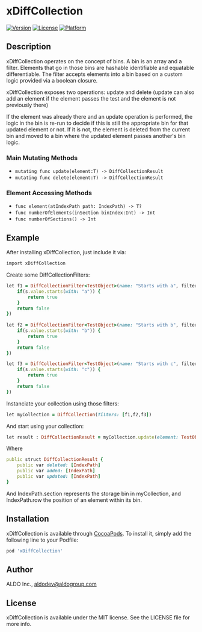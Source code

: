 # xDiffCollection

[![Version](https://img.shields.io/cocoapods/v/SwiftyCollection.svg?style=flat)](https://cocoapods.org/pods/xDiffCollection)
[![License](https://img.shields.io/cocoapods/l/SwiftyCollection.svg?style=flat)](https://cocoapods.org/pods/xDiffCollection)
[![Platform](https://img.shields.io/cocoapods/p/SwiftyCollection.svg?style=flat)](https://cocoapods.org/pods/xDiffCollection)

## Description
xDiffCollection operates on the concept of bins. A bin is an array and a filter. 
Elements that go in those bins are hashable identifiable and equatable differentiable.
The filter accepts elements into a bin based on a custom logic provided via a boolean closure.

xDiffCollection exposes two operations: update and delete (update can also add an element if the element passes the test and 
the element is not previously there)

If the element was already there and an update operation is performed, the logic in the bin is re-run to decide if this is 
still the appropriate bin for that updated element or not. If it is not, the element is deleted from the current bin and moved
to a bin where the updated element passes another's bin logic.

### Main Mutating Methods 
- `mutating func update(element:T) -> DiffCollectionResult`
- `mutating func delete(element:T) -> DiffCollectionResult`

### Element Accessing Methods
- `func element(atIndexPath path: IndexPath) -> T?`
- `func numberOfElements(inSection binIndex:Int) -> Int`
- `func numberOfSections() -> Int`

## Example
After installing xDiffCollection, just include it via:
```ruby
import xDiffCollection
```
Create some DiffCollectionFilters:
```ruby
let f1 = DiffCollectionFilter<TestObject>(name: "Starts with a", filter:{ s in
    if(s.value.starts(with: "a")) {
        return true
    }
    return false
})
        
let f2 = DiffCollectionFilter<TestObject>(name: "Starts with b", filter:{ s in
    if(s.value.starts(with: "b")) {
        return true
    }
    return false
})

let f3 = DiffCollectionFilter<TestObject>(name: "Starts with c", filter:{ s in
    if(s.value.starts(with: "c")) {
        return true
    }
    return false
})
```
Instanciate your collection using those filters:
```ruby
let myCollection = DiffCollection(filters: [f1,f2,f3])
```
And start using your collection:

```ruby
let result : DiffCollectionResult = myCollection.update(element: TestObject())
```
Where

```ruby
public struct DiffCollectionResult {
    public var deleted: [IndexPath]
    public var added: [IndexPath]
    public var updated: [IndexPath]
}
```
And IndexPath.section represents the storage bin in myCollection,
and IndexPath.row the position of an element within its bin. 

## Installation

xDiffCollection is available through [CocoaPods](https://cocoapods.org). To install
it, simply add the following line to your Podfile:

```ruby
pod 'xDiffCollection'
```

## Author

ALDO Inc., aldodev@aldogroup.com

## License

xDiffCollection is available under the MIT license. See the LICENSE file for more info.
